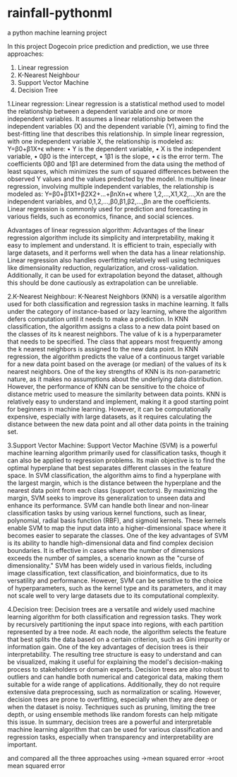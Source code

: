 # rainfall-pythonml

a python machine learning  project

In this project Dogecoin price prediction and prediction, we use three approaches:
 1. Linear regression 
 2. K-Nearest Neighbour
 3. Support Vector Machine 
 4. Decision Tree

1.Linear regression:
  Linear regression is a statistical method used to model the relationship between a dependent variable and one or more independent variables. It assumes a linear relationship between the independent variables (X) and the dependent variable (Y), aiming to find the best-fitting line that describes this relationship.
In simple linear regression, with one independent variable X, the relationship is modeled as:
Y=β0+β1X+ϵ
where:
•	Y is the dependent variable,
•	X is the independent variable,
•	0β0 is the intercept,
•	1β1 is the slope,
•	ϵ is the error term.
The coefficients 0β0 and 1β1 are determined from the data using the method of least squares, which minimizes the sum of squared differences between the observed Y values and the values predicted by the model.
In multiple linear regression, involving multiple independent variables, the relationship is modeled as:
Y=β0+β1X1+β2X2+...+βnXn+ϵ
where 1,2,...,X1,X2,...,Xn are the independent variables, and 0,1,2,...,β0,β1,β2,...,βn are the coefficients.
Linear regression is commonly used for prediction and forecasting in various fields, such as economics, finance, and social sciences.




Advantages of linear regression algorithm: 
Advantages of the linear regression algorithm include its simplicity and interpretability, making it easy to implement and understand. It is efficient to train, especially with large datasets, and it performs well when the data has a linear relationship. Linear regression also handles overfitting relatively well using techniques like dimensionality reduction, regularization, and cross-validation. Additionally, it can be used for extrapolation beyond the dataset, although this should be done cautiously as extrapolation can be unreliable.

2.K-Nearest Neighbour:
K-Nearest Neighbors (KNN) is a versatile algorithm used for both classification and regression tasks in machine learning. It falls under the category of instance-based or lazy learning, where the algorithm defers computation until it needs to make a prediction.
In KNN classification, the algorithm assigns a class to a new data point based on the classes of its k nearest neighbors. The value of k is a hyperparameter that needs to be specified. The class that appears most frequently among the k nearest neighbors is assigned to the new data point.
In KNN regression, the algorithm predicts the value of a continuous target variable for a new data point based on the average (or median) of the values of its k nearest neighbors.
One of the key strengths of KNN is its non-parametric nature, as it makes no assumptions about the underlying data distribution. However, the performance of KNN can be sensitive to the choice of distance metric used to measure the similarity between data points.
KNN is relatively easy to understand and implement, making it a good starting point for beginners in machine learning. However, it can be computationally expensive, especially with large datasets, as it requires calculating the distance between the new data point and all other data points in the training set.

3.Support Vector Machine:
Support Vector Machine (SVM) is a powerful machine learning algorithm primarily used for classification tasks, though it can also be applied to regression problems. Its main objective is to find the optimal hyperplane that best separates different classes in the feature space.
In SVM classification, the algorithm aims to find a hyperplane with the largest margin, which is the distance between the hyperplane and the nearest data point from each class (support vectors). By maximizing the margin, SVM seeks to improve its generalization to unseen data and enhance its performance.
SVM can handle both linear and non-linear classification tasks by using various kernel functions, such as linear, polynomial, radial basis function (RBF), and sigmoid kernels. These kernels enable SVM to map the input data into a higher-dimensional space where it becomes easier to separate the classes.
One of the key advantages of SVM is its ability to handle high-dimensional data and find complex decision boundaries. It is effective in cases where the number of dimensions exceeds the number of samples, a scenario known as the "curse of dimensionality."
SVM has been widely used in various fields, including image classification, text classification, and bioinformatics, due to its versatility and performance. However, SVM can be sensitive to the choice of hyperparameters, such as the kernel type and its parameters, and it may not scale well to very large datasets due to its computational complexity.

4.Decision tree:
Decision trees are a versatile and widely used machine learning algorithm for both classification and regression tasks. They work by recursively partitioning the input space into regions, with each partition represented by a tree node. At each node, the algorithm selects the feature that best splits the data based on a certain criterion, such as Gini impurity or information gain.
One of the key advantages of decision trees is their interpretability. The resulting tree structure is easy to understand and can be visualized, making it useful for explaining the model's decision-making process to stakeholders or domain experts.
Decision trees are also robust to outliers and can handle both numerical and categorical data, making them suitable for a wide range of applications. Additionally, they do not require extensive data preprocessing, such as normalization or scaling.
However, decision trees are prone to overfitting, especially when they are deep or when the dataset is noisy. Techniques such as pruning, limiting the tree depth, or using ensemble methods like random forests can help mitigate this issue.
In summary, decision trees are a powerful and interpretable machine learning algorithm that can be used for various classification and regression tasks, especially when transparency and interpretability are important.

and compared all the three approaches using 
->mean squared error
->root mean squared error
 

